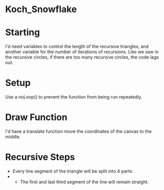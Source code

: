 # Koch_Snowflake

# Starting
I'd need variables to control the length of the recursive triangles, and another variable for the number of iterations of recursions. Like we saw in the recursive circles, if there are too many recursive circles, the code lags out.

# Setup
Use a noLoop() to prevent the function from being run repeatedly.

# Draw Function
I'd have a translate function move the coordinates of the canvas to the middle.

# Recursive Steps
* Every line segment of the triangle will be split into 4 parts:
* * The first and last third segment of the line will remain straight.
